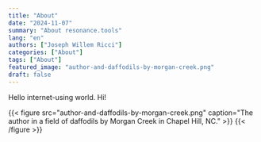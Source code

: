 ```yaml
---
title: "About"
date: "2024-11-07"
summary: "About resonance.tools"
lang: "en"
authors: ["Joseph Willem Ricci"]
categories: ["About"]
tags: ["About"]
featured_image: "author-and-daffodils-by-morgan-creek.png"
draft: false
---
```


Hello internet-using world. Hi!

{{< figure src="author-and-daffodils-by-morgan-creek.png" caption="The author in a field of daffodils by Morgan Creek in Chapel Hill, NC." >}}
{{< /figure >}}